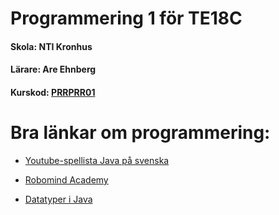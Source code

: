 # Programmering 1 för TE18C
#### Skola: NTI Kronhus
#### Lärare: Are Ehnberg 
#### Kurskod: [PRRPRR01](https://www.skolverket.se/undervisning/gymnasieskolan/laroplan-program-och-amnen-i-gymnasieskolan/gymnasieprogrammen/amne?url=1530314731%2Fsyllabuscw%2Fjsp%2Fsubject.htm%3FsubjectCode%3DPRR%26courseCode%3DPRRPRR01%26lang%3Dsv%26tos%3Dgy&sv.url=12.5dfee44715d35a5cdfa92a3#anchor_PRRPRR01)

# Bra länkar om programmering:

* [Youtube-spellista Java på svenska](https://www.youtube.com/watch?v=EJxmM9JYCwg&list=PLpkWX5olvmC9mkjYhvGbl7VSIMAI7MoFC)

* [Robomind Academy](https://www.robomindacademy.com/robomind/home)

* [Datatyper i Java](https://www.javatpoint.com/java-data-types)

